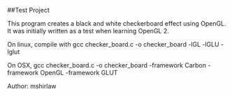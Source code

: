 ##Test Project

This program creates a black and white checkerboard effect using OpenGL.
It was initially written as a test when learning OpenGL 2.

On linux, compile with gcc checker_board.c -o checker_board -lGL -lGLU -lglut

On OSX, gcc checker_board.c -o checker_board -framework Carbon -framework OpenGL -framework GLUT
 
Author: mshirlaw